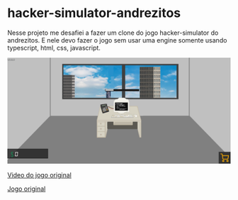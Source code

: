 # hacker-simulator-andrezitos
Nesse projeto me desafiei a fazer um clone do jogo hacker-simulator do andrezitos. E nele devo fazer o jogo sem usar uma engine somente usando typescript, html, css, javascript.

<img src="./src/public/img/print-game.png">

<a href="https://www.youtube.com/watch?v=ObFkTKYL2EI">Video do jogo original</a>

<a href="https://oddgiant.itch.io/hacker-simulator">Jogo original</a>